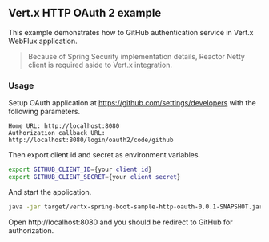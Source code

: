 ## Vert.x HTTP OAuth 2 example

This example demonstrates how to GitHub authentication service in Vert.x WebFlux application.

> Because of Spring Security implementation details, Reactor Netty client is required aside to Vert.x integration.

### Usage

Setup OAuth application at https://github.com/settings/developers with the following parameters.
```
Home URL: http://localhost:8080
Authorization callback URL: http://localhost:8080/login/oauth2/code/github
```

Then export client id and secret as environment variables.
```bash
export GITHUB_CLIENT_ID={your client id}
export GITHUB_CLIENT_SECRET={your client secret}
```

And start the application.
```bash
java -jar target/vertx-spring-boot-sample-http-oauth-0.0.1-SNAPSHOT.jar 
```

Open http://localhost:8080 and you should be redirect to GitHub for authorization.
